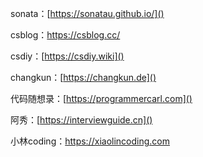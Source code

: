 sonata：[https://sonatau.github.io/]()

csblog：[https://csblog.cc/ ]()

csdiy：[https://csdiy.wiki]()

changkun：[https://changkun.de]()

代码随想录：[https://programmercarl.com]()

阿秀：[https://interviewguide.cn]()

小林coding：https://xiaolincoding.com